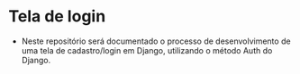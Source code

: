 # Tela de login
+ Neste repositório será documentado o processo de desenvolvimento de uma tela de cadastro/login em Django, utilizando o método Auth do Django.
